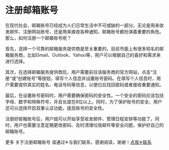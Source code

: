 # 注册邮箱账号

在现代社会，邮箱账号已经成为人们日常生活中不可或缺的一部分。无论是用来收发邮件、注册网站账号，还是用来接收各种通知，邮箱账号都扮演着重要的角色。那么，如何注册一个邮箱账号呢？

首先，选择一个可靠的邮箱服务提供商是至关重要的。目前市面上有很多知名的邮箱服务商，比如Gmail、Outlook、Yahoo等，用户可以根据自己的喜好和需求来进行选择。

其次，在选择邮箱服务提供商后，用户需要前往该服务商的官方网站，点击“注册”或“创建账号”等按钮，填写个人信息并设置账号密码。在填写个人信息时，用户需要提供真实的姓名、电话号码等信息，以便日后找回密码或者接收重要通知。

最后，在设置账号密码时，用户需要确保密码的安全性。一个安全的密码应该包括字母、数字和特殊符号，并且长度在8位以上。同时，为了保护账号的安全，用户还可以选择开启双重认证功能，提高账号的安全性。

注册好邮箱账号后，用户就可以开始享受收发邮件、管理日程安排等功能了。同时，用户也需要注意定期更改密码、及时清理垃圾邮件等安全问题，保护好自己的邮箱账号。

更多 关于注册邮箱账号 请通过✈与我们联系，感谢阅读，谢谢！[点我✈联系](https://ss.k02.cc)